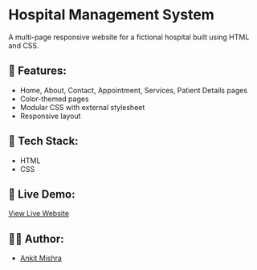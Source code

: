 # Hospital Management System

A multi-page responsive website for a fictional hospital built using HTML and CSS.

## 📁 Features:
- Home, About, Contact, Appointment, Services, Patient Details pages
- Color-themed pages
- Modular CSS with external stylesheet
- Responsive layout

## 🔧 Tech Stack:
- HTML
- CSS

## 🔗 Live Demo:
[View Live Website]( https://ankitmishra2005.github.io/Hospital-Management-System/)

## 🙋‍♂️ Author:
- [Ankit Mishra](https://linkedin.com/in/ankit-mishra-b01621325)
